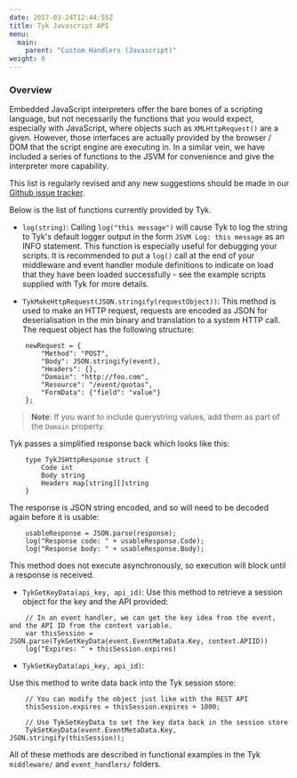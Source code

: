 ```yaml
---
date: 2017-03-24T12:44:55Z
title: Tyk Javascript API
menu:
  main:
    parent: "Custom Handlers (Javascript)"
weight: 0 
---
```


### Overview

Embedded JavaScript interpreters offer the bare bones of a scripting language, but not necessarily the functions that you would expect, especially with JavaScript, where objects such as `XMLHttpRequest()` are a given. However, those interfaces are actually provided by the browser / DOM that the script engine are executing in. In a similar vein, we have included a series of functions to the JSVM for convenience and give the interpreter more capability.

This list is regularly revised and any new suggestions should be made in our [Github issue tracker][1].

Below is the list of functions currently provided by Tyk.

*   `log(string)`: Calling `log("this message")` will cause Tyk to log the string to Tyk's default logger output in the form `JSVM Log: this message` as an INFO statement. This function is especially useful for debugging your scripts. It is recommended to put a `log()` call at the end of your middleware and event handler module definitions to indicate on load that they have been loaded successfully - see the example scripts supplied with Tyk for more details.

*   `TykMakeHttpRequest(JSON.stringify(requestObject))`: This method is used to make an HTTP request, requests are encoded as JSON for deserialisation in the min binary and translation to a system HTTP call. The request object has the following structure:

```
    newRequest = {
        "Method": "POST",
        "Body": JSON.stringify(event),
        "Headers": {},
        "Domain": "http://foo.com",
        "Resource": "/event/quotas",
        "FormData": {"field": "value"}
    };
```
    
> **Note**: If you want to include querystring values, add them as part of the `Domain` property.
    
Tyk passes a simplified response back which looks like this:

```
    type TykJSHttpResponse struct {
        Code int
        Body string
        Headers map[string][]string
    }
```
    
The response is JSON string encoded, and so will need to be decoded again before it is usable:

```
    usableResponse = JSON.parse(response);
    log("Response code: " + usableResponse.Code);
    log("Response body: " + usableResponse.Body);
```
    
This method does not execute asynchronously, so execution will block until a response is received.

* `TykGetKeyData(api_key, api_id)`: Use this method to retrieve a session object for the key and the API provided:

```
    // In an event handler, we can get the key idea from the event, and the API ID from the context variable.
    var thisSession = JSON.parse(TykGetKeyData(event.EventMetaData.Key, context.APIID))
    log("Expires: " + thisSession.expires)
```

*   `TykSetKeyData(api_key, api_id)`:
    
Use this method to write data back into the Tyk session store:

```
    // You can modify the object just like with the REST API
    thisSession.expires = thisSession.expires + 1000;
    
    // Use TykSetKeyData to set the key data back in the session store
    TykSetKeyData(event.EventMetaData.Key, JSON.stringify(thisSession));
```

All of these methods are described in functional examples in the Tyk `middleware/` and `event_handlers/` folders.

 [1]: https://github.com/TykTechnologies/tyk/issues